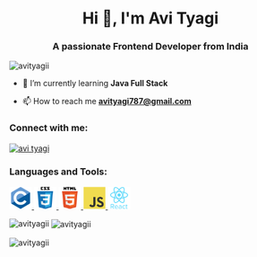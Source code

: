 <h1 align="center">Hi 👋, I'm Avi Tyagi</h1>
<h3 align="center">A passionate Frontend Developer from India</h3>
<img align="right" width="400" scr="https://miro.medium.com/v2/resize:fit:1400/1*VMmvImch6VU5pc2VktY1uw.gif"

<p align="left"> <img src="https://komarev.com/ghpvc/?username=avityagii&label=Profile%20views&color=0e75b6&style=flat" alt="avityagii" /> </p>

- 🌱 I’m currently learning **Java Full Stack**

- 📫 How to reach me **avityagi787@gmail.com**

<h3 align="left">Connect with me:</h3>
<p align="left">
<a href="https://linkedin.com/in/avi tyagi" target="blank"><img align="center" src="https://raw.githubusercontent.com/rahuldkjain/github-profile-readme-generator/master/src/images/icons/Social/linked-in-alt.svg" alt="avi tyagi" height="30" width="40" /></a>
</p>

<h3 align="left">Languages and Tools:</h3>
<p align="left"> <a href="https://www.cprogramming.com/" target="_blank" rel="noreferrer"> <img src="https://raw.githubusercontent.com/devicons/devicon/master/icons/c/c-original.svg" alt="c" width="40" height="40"/> </a> <a href="https://www.w3schools.com/css/" target="_blank" rel="noreferrer"> <img src="https://raw.githubusercontent.com/devicons/devicon/master/icons/css3/css3-original-wordmark.svg" alt="css3" width="40" height="40"/> </a> <a href="https://www.w3.org/html/" target="_blank" rel="noreferrer"> <img src="https://raw.githubusercontent.com/devicons/devicon/master/icons/html5/html5-original-wordmark.svg" alt="html5" width="40" height="40"/> </a> <a href="https://developer.mozilla.org/en-US/docs/Web/JavaScript" target="_blank" rel="noreferrer"> <img src="https://raw.githubusercontent.com/devicons/devicon/master/icons/javascript/javascript-original.svg" alt="javascript" width="40" height="40"/> </a> <a href="https://reactjs.org/" target="_blank" rel="noreferrer"> <img src="https://raw.githubusercontent.com/devicons/devicon/master/icons/react/react-original-wordmark.svg" alt="react" width="40" height="40"/> </a> </p>

<p><img align="left" src="https://github-readme-stats.vercel.app/api/top-langs?username=avityagii&show_icons=true&locale=en&layout=compact" alt="avityagii" /></p>

<p>&nbsp;<img align="center" src="https://github-readme-stats.vercel.app/api?username=avityagii&show_icons=true&locale=en" alt="avityagii" /></p>

<p><img align="center" src="https://github-readme-streak-stats.herokuapp.com/?user=avityagii&" alt="avityagii" /></p>
